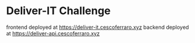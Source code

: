 # Deliver-IT Challenge

frontend deployed at https://deliver-it.cescoferraro.xyz
backend deployed at https://deliver-api.cescoferraro.xyz

[deliver-it-challenge]: http://github.com/cescoferraro/deliver-it-challenge
